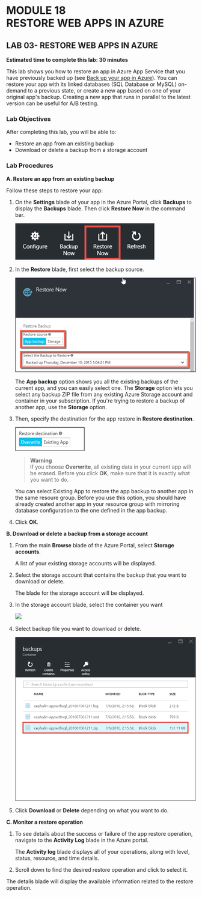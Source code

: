# MODULE 18 <br>RESTORE WEB APPS IN AZURE

## LAB 03- RESTORE WEB APPS IN AZURE

__Estimated time to complete this lab: 30 minutes__

This lab shows you how to restore an app in Azure App Service that you have previously backed up (see [Back up your app in Azure](https://github.com/makersinstitute/.net-academy/blob/master/azure/L01.md)). You can restore your app with its linked databases (SQL Database or MySQL) on-demand to a previous state, or create a new app based on one of your original app's backup. Creating a new app that runs in parallel to the latest version can be useful for A/B testing.

### Lab Objectives

After completing this lab, you will be able to:

- Restore an app from an existing backup
- Download or delete a backup from a storage account

### Lab Procedures

__A.	Restore an app from an existing backup__

Follow these steps to restore your app:

1. On the __Settings__ blade of your app in the Azure Portal, click __Backups__ to display the __Backups__ blade. Then click __Restore Now__ in the command bar.

    ![](18/img1.PNG)
    
2. In the __Restore__ blade, first select the backup source.

    ![](18/img2.PNG)
    
    The __App backup__ option shows you all the existing backups of the current app, and you can easily select one. The __Storage__ option lets you select any backup ZIP file from any existing Azure Storage account and container in your subscription. If you're trying to restore a backup of another app, use the __Storage__ option.

3. Then, specify the destination for the app restore in __Restore destination__.

    ![](18/img3.PNG)
    
    > __Warning__<br>
    > If you choose __Overwrite__, all existing data in your current app will be erased. Before you click __OK__, make sure that it is exactly what you want to do.
    
    You can select Existing App to restore the app backup to another app in the same resoure group. Before you use this option, you should have already created another app in your resource group with mirroring database configuration to the one defined in the app backup.

4. Click __OK__.

__B.	Download or delete a backup from a storage account__

1. From the main __Browse__ blade of the Azure Portal, select __Storage accounts__.

    A list of your existing storage accounts will be displayed.

2. Select the storage account that contains the backup that you want to download or delete.

   The blade for the storage account will be displayed.
    
3. In the storage account blade, select the container you want

    ![](18/img4.PNG)
    
4. Select backup file you want to download or delete.

    ![](18/img5.PNG)
    
5. Click __Download__ or __Delete__ depending on what you want to do.

__C.	Monitor a restore operation__

1. To see details about the success or failure of the app restore operation, navigate to the __Activity Log__ blade in the Azure portal.

    The __Activity log__ blade displays all of your operations, along with level, status, resource, and time details.

2. Scroll down to find the desired restore operation and click to select it.

The details blade will display the available information related to the restore operation.
